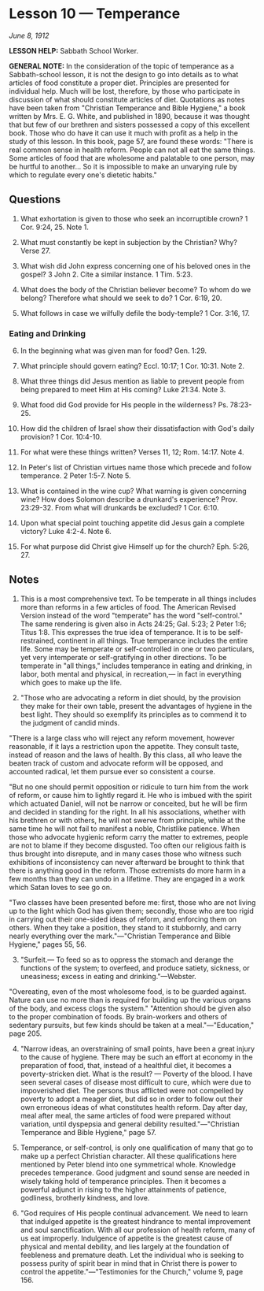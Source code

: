 # Lesson 10 — Temperance

*June 8, 1912*

**LESSON HELP:** Sabbath School Worker.

**GENERAL NOTE:** In the consideration of the topic of temperance as a Sabbath-school lesson, it is not the design to go into details as to what articles of food constitute a proper diet. Principles are presented for individual help. Much will be lost, therefore, by those who participate in discussion of what should constitute articles of diet. Quotations as notes have been taken from "Christian Temperance and Bible Hygiene," a book written by Mrs. E. G. White, and published in 1890, because it was thought that but few of our brethren and sisters possessed a copy of this excellent book. Those who do have it can use it much with profit as a help in the study of this lesson. In this book, page 57, are found these words: "There is real common sense in health reform. People can not all eat the same things. Some articles of food that are wholesome and palatable to one person, may be hurtful to another... So it is impossible to make an unvarying rule by which to regulate every one's dietetic habits."

## Questions

1. What exhortation is given to those who seek an incorruptible crown? 1 Cor. 9:24, 25. Note 1.

2. What must constantly be kept in subjection by the Christian? Why? Verse 27.

3. What wish did John express concerning one of his beloved ones in the gospel? 3 John 2. Cite a similar instance. 1 Tim. 5:23.

4. What does the body of the Christian believer become? To whom do we belong? Therefore what should we seek to do? 1 Cor. 6:19, 20.

5. What follows in case we wilfully defile the body-temple? 1 Cor. 3:16, 17.

### Eating and Drinking

6. In the beginning what was given man for food? Gen. 1:29.

7. What principle should govern eating? Eccl. 10:17; 1 Cor. 10:31. Note 2.

8. What three things did Jesus mention as liable to prevent people from being prepared to meet Him at His coming? Luke 21:34. Note 3.

9. What food did God provide for His people in the wilderness? Ps. 78:23-25.

10. How did the children of Israel show their dissatisfaction with God's daily provision? 1 Cor. 10:4-10.

11. For what were these things written? Verses 11, 12; Rom. 14:17. Note 4.

12. In Peter's list of Christian virtues name those which precede and follow temperance. 2 Peter 1:5-7. Note 5.

13. What is contained in the wine cup? What warning is given concerning wine? How does Solomon describe a drunkard's experience? Prov. 23:29-32. From what will drunkards be excluded? 1 Cor. 6:10.

14. Upon what special point touching appetite did Jesus gain a complete victory? Luke 4:2-4. Note 6.

15. For what purpose did Christ give Himself up for the church? Eph. 5:26, 27.

## Notes

1. This is a most comprehensive text. To be temperate in all things includes more than reforms in a few articles of food. The American Revised Version instead of the word "temperate" has the word "self-control." The same rendering is given also in Acts 24:25; Gal. 5:23; 2 Peter 1:6; Titus 1:8. This expresses the true idea of temperance. It is to be self-restrained, continent in all things. True temperance includes the entire life. Some may be temperate or self-controlled in one or two particulars, yet very intemperate or self-gratifying in other directions. To be temperate in "all things," includes temperance in eating and drinking, in labor, both mental and physical, in recreation,— in fact in everything which goes to make up the life.

2. "Those who are advocating a reform in diet should, by the provision they make for their own table, present the advantages of hygiene in the best light. They should so exemplify its principles as to commend it to the judgment of candid minds.

"There is a large class who will reject any reform movement, however reasonable, if it lays a restriction upon the appetite. They consult taste, instead of reason and the laws of health. By this class, all who leave the beaten track of custom and advocate reform will be opposed, and accounted radical, let them pursue ever so consistent a course.

"But no one should permit opposition or ridicule to turn him from the work of reform, or cause him to lightly regard it. He who is imbued with the spirit which actuated Daniel, will not be narrow or conceited, but he will be firm and decided in standing for the right. In all his associations, whether with his brethren or with others, he will not swerve from principle, while at the same time he will not fail to manifest a noble, Christlike patience. When those who advocate hygienic reform carry the matter to extremes, people are not to blame if they become disgusted. Too often our religious faith is thus brought into disrepute, and in many cases those who witness such exhibitions of inconsistency can never afterward be brought to think that there is anything good in the reform. Those extremists do more harm in a few months than they can undo in a lifetime. They are engaged in a work which Satan loves to see go on.

"Two classes have been presented before me: first, those who are not living up to the light which God has given them; secondly, those who are too rigid in carrying out their one-sided ideas of reform, and enforcing them on others. When they take a position, they stand to it stubbornly, and carry nearly everything over the mark."—"Christian Temperance and Bible Hygiene," pages 55, 56.

3. "Surfeit.— To feed so as to oppress the stomach and derange the functions of the system; to overfeed, and produce satiety, sickness, or uneasiness; excess in eating and drinking."—Webster.

"Overeating, even of the most wholesome food, is to be guarded against. Nature can use no more than is required for building up the various organs of the body, and excess clogs the system." "Attention should be given also to the proper combination of foods. By brain-workers and others of sedentary pursuits, but few kinds should be taken at a meal."—"Education," page 205.

4. "Narrow ideas, an overstraining of small points, have been a great injury to the cause of hygiene. There may be such an effort at economy in the preparation of food, that, instead of a healthful diet, it becomes a poverty-stricken diet. What is the result? — Poverty of the blood. I have seen several cases of disease most difficult to cure, which were due to impoverished diet. The persons thus afflicted were not compelled by poverty to adopt a meager diet, but did so in order to follow out their own erroneous ideas of what constitutes health reform. Day after day, meal after meal, the same articles of food were prepared without variation, until dyspepsia and general debility resulted."—"Christian Temperance and Bible Hygiene," page 57.

5. Temperance, or self-control, is only one qualification of many that go to make up a perfect Christian character. All these qualifications here mentioned by Peter blend into one symmetrical whole. Knowledge precedes temperance. Good judgment and sound sense are needed in wisely taking hold of temperance principles. Then it becomes a powerful adjunct in rising to the higher attainments of patience, godliness, brotherly kindness, and love.

6. "God requires of His people continual advancement. We need to learn that indulged appetite is the greatest hindrance to mental improvement and soul sanctification. With all our profession of health reform, many of us eat improperly. Indulgence of appetite is the greatest cause of physical and mental debility, and lies largely at the foundation of feebleness and premature death. Let the individual who is seeking to possess purity of spirit bear in mind that in Christ there is power to control the appetite."—"Testimonies for the Church," volume 9, page 156.